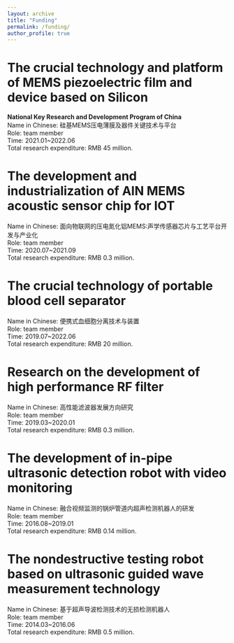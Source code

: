 ```yaml
---
layout: archive
title: "Funding"
permalink: /funding/
author_profile: true
---
```


The crucial technology and platform of MEMS piezoelectric film and device based on Silicon
=====
**National Key Research and Development Program of China** <br/>
Name in Chinese: 硅基MEMS压电薄膜及器件关键技术与平台<br/>
Role: team member<br/>
Time: 2021.01~2022.06<br/>
Total research expenditure: RMB 45 million.<br/>

The development and industrialization of AlN MEMS acoustic sensor chip for IOT
=====
Name in Chinese: 面向物联网的压电氮化铝MEMS:声学传感器芯片与工艺平台开发与产业化<br/>
Role: team member<br/>
Time: 2020.07~2021.09<br/>
Total research expenditure: RMB 0.3 million.<br/>

The crucial technology of portable blood cell separator
=====
Name in Chinese: 便携式血细胞分离技术与装置<br/>
Role: team member<br/>
Time: 2019.07~2022.06<br/>
Total research expenditure: RMB 20 million.<br/>

Research on the development of high performance RF filter
=====
Name in Chinese: 高性能滤波器发展方向研究<br/>
Role: team member<br/>
Time: 2019.03~2020.01<br/>
Total research expenditure: RMB 0.3 million.<br/>

The development of in-pipe ultrasonic detection robot with video monitoring
=====
Name in Chinese: 融合视频监测的锅炉管道内超声检测机器人的研发<br/>
Role: team member<br/>
Time: 2016.08~2019.01<br/>
Total research expenditure: RMB 0.14 million.<br/>

The nondestructive testing robot based on ultrasonic guided wave measurement technology
=====
Name in Chinese: 基于超声导波检测技术的无损检测机器人<br/>
Role: team member<br/>
Time: 2014.03~2016.06<br/>
Total research expenditure: RMB 0.5 million.<br/>

